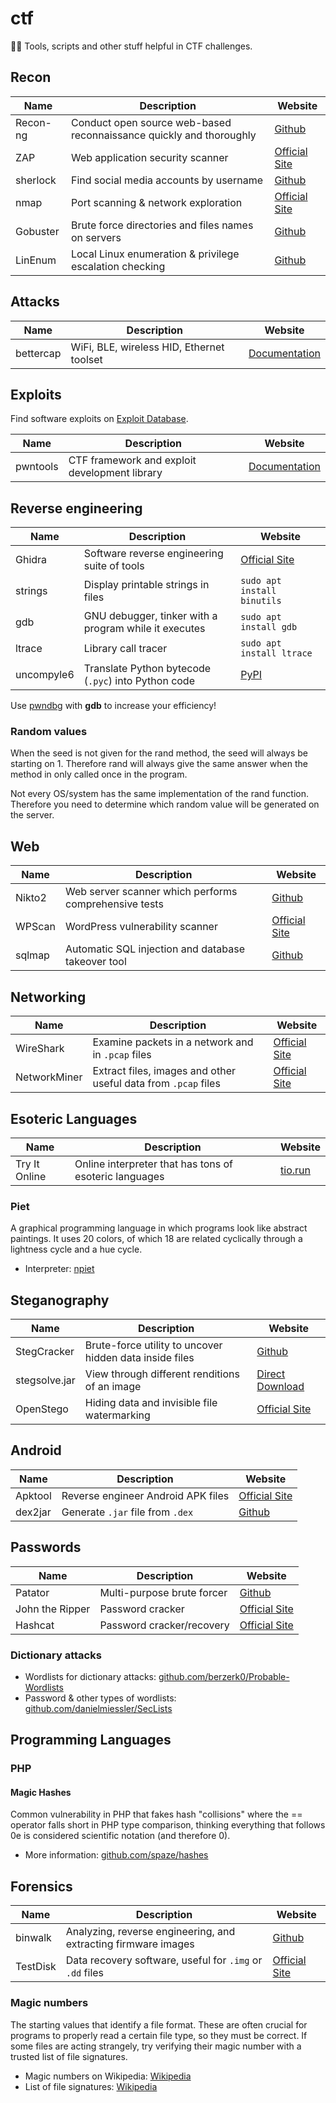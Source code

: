 # ctf
🏴‍☠️ Tools, scripts and other stuff helpful in CTF challenges.

## Recon

| Name | Description | Website |
| --- | --- | --- |
| Recon-ng | Conduct open source web-based reconnaissance quickly and thoroughly | [Github](https://github.com/lanmaster53/recon-ng) |
| ZAP | Web application security scanner | [Official Site](https://www.zaproxy.org/) |
| sherlock | Find social media accounts by username | [Github](https://github.com/sherlock-project/sherlock) |
| nmap | Port scanning & network exploration | [Official Site](https://nmap.org/) |
| Gobuster | Brute force directories and files names on servers | [Github](https://github.com/OJ/gobuster) |
| LinEnum | Local Linux enumeration & privilege escalation checking  | [Github](https://github.com/rebootuser/LinEnum) |

## Attacks

| Name | Description | Website |
| --- | --- | --- |
| bettercap | WiFi, BLE, wireless HID, Ethernet toolset | [Documentation](https://www.bettercap.org/) |

## Exploits

Find software exploits on [Exploit Database](https://www.exploit-db.com/).

| Name | Description | Website |
| --- | --- | --- |
| pwntools | CTF framework and exploit development library | [Documentation](http://docs.pwntools.com/en/stable/) |

## Reverse engineering

| Name | Description | Website |
| --- | --- | --- |
| Ghidra | Software reverse engineering suite of tools | [Official Site](https://ghidra-sre.org/) |
| strings | Display printable strings in files | `sudo apt install binutils` |
| gdb | GNU debugger, tinker with a program while it executes | `sudo apt install gdb` |
| ltrace | Library call tracer | `sudo apt install ltrace` |
| uncompyle6 | Translate Python bytecode (`.pyc`) into Python code | [PyPI](https://pypi.org/project/uncompyle6/) 

Use [pwndbg](https://github.com/pwndbg/pwndbg) with **gdb** to increase your efficiency!

### Random values

When the seed is not given for the rand method, the seed will always be starting on 1. Therefore rand will always give the same answer when the method in only called once in the program.

Not every OS/system has the same implementation of the rand function. Therefore you need to determine which random value will be generated on the server.

## Web

| Name | Description | Website |
| --- | --- | --- |
| Nikto2 | Web server scanner which performs comprehensive tests | [Github](https://github.com/sullo/nikto) |
| WPScan | WordPress vulnerability scanner | [Official Site](https://wpscan.org/) |
| sqlmap | Automatic SQL injection and database takeover tool | [Github](https://github.com/sqlmapproject/sqlmap) |

## Networking

| Name | Description | Website |
| --- | --- | --- |
| WireShark | Examine packets in a network and in `.pcap` files | [Official Site](https://www.wireshark.org/) |
| NetworkMiner | Extract files, images and other useful data from `.pcap` files | [Official Site](https://www.netresec.com/index.ashx?page=NetworkMiner) |

## Esoteric Languages

| Name | Description | Website |
| --- | --- | --- |
| Try It Online | Online interpreter that has tons of esoteric languages | [tio.run](https://tio.run/) |

### Piet

A graphical programming language in which programs look like abstract paintings. It uses 20 colors, of which 18 are related cyclically through a lightness cycle and a hue cycle.

* Interpreter: [npiet](https://www.bertnase.de/npiet/)

## Steganography

| Name | Description | Website |
| --- | --- | --- |
| StegCracker | Brute-force utility to uncover hidden data inside files | [Github](https://github.com/Paradoxis/StegCracker) |
| stegsolve.jar | View through different renditions of an image | [Direct Download](http://www.caesum.com/handbook/Stegsolve.jar) |
| OpenStego | Hiding data and invisible file watermarking | [Official Site](https://www.openstego.com/) |

## Android

| Name | Description | Website |
| --- | --- | --- |
| Apktool | Reverse engineer Android APK files | [Official Site](https://ibotpeaches.github.io/Apktool/) |
| dex2jar | Generate `.jar` file from `.dex` | [Github](https://github.com/pxb1988/dex2jar) |

## Passwords

| Name | Description | Website |
| --- | --- | --- |
| Patator | Multi-purpose brute forcer | [Github](https://github.com/lanjelot/patator) |
| John the Ripper | Password cracker | [Official Site](https://www.openwall.com/john/) |
| Hashcat | Password cracker/recovery | [Official Site](https://hashcat.net/hashcat/) |

### Dictionary attacks

* Wordlists for dictionary attacks: [github.com/berzerk0/Probable-Wordlists](https://github.com/berzerk0/Probable-Wordlists)
* Password & other types of wordlists: [github.com/danielmiessler/SecLists](https://github.com/danielmiessler/SecLists)

## Programming Languages

### PHP

#### Magic Hashes

Common vulnerability in PHP that fakes hash "collisions" where the == operator falls short in PHP type comparison, thinking everything that follows 0e is considered scientific notation (and therefore 0).

* More information: [github.com/spaze/hashes](https://github.com/spaze/hashes)

## Forensics

| Name | Description | Website |
| --- | --- | --- |
| binwalk | Analyzing, reverse engineering, and extracting firmware images | [Github](https://github.com/ReFirmLabs/binwalk) |
| TestDisk | Data recovery software, useful for `.img` or `.dd` files | [Official Site](https://www.cgsecurity.org/wiki/TestDisk)

### Magic numbers

The starting values that identify a file format. These are often crucial for programs to properly read a certain file type, so they must be correct. If some files are acting strangely, try verifying their magic number with a trusted list of file signatures.

* Magic numbers on Wikipedia: [Wikipedia](https://en.wikipedia.org/wiki/Magic_number_(programming)#Magic_numbers_in_files)
* List of file signatures: [Wikipedia](https://en.wikipedia.org/wiki/List_of_file_signatures)
